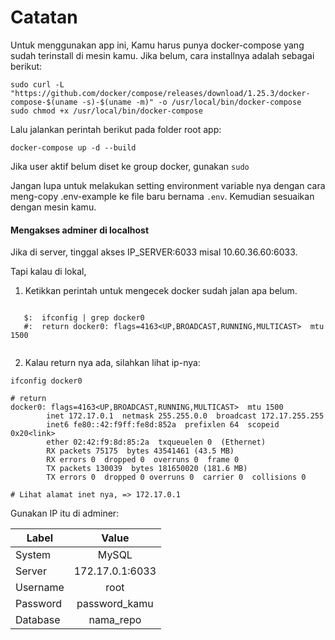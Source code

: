 # Catatan 

Untuk menggunakan app ini,
Kamu harus punya docker-compose yang sudah terinstall di mesin kamu. Jika belum, cara installnya adalah sebagai berikut:

```text
sudo curl -L "https://github.com/docker/compose/releases/download/1.25.3/docker-compose-$(uname -s)-$(uname -m)" -o /usr/local/bin/docker-compose
sudo chmod +x /usr/local/bin/docker-compose
```

Lalu jalankan perintah berikut pada folder root app:
```text
docker-compose up -d --build
```

Jika user aktif belum diset ke group docker, gunakan ``sudo``

Jangan lupa untuk melakukan setting environment variable nya dengan cara
meng-copy .env-example ke file baru bernama ``.env``. Kemudian
sesuaikan dengan mesin kamu.


#### Mengakses adminer di localhost

Jika di server, tinggal akses IP_SERVER:6033 misal 10.60.36.60:6033.

Tapi kalau di lokal, 
1. Ketikkan perintah untuk mengecek docker sudah jalan apa belum.

``` 

   $:  ifconfig | grep docker0 
   #:  return docker0: flags=4163<UP,BROADCAST,RUNNING,MULTICAST>  mtu 1500
 
``` 

2. Kalau return nya ada, silahkan lihat ip-nya: 

```
ifconfig docker0

# return 
docker0: flags=4163<UP,BROADCAST,RUNNING,MULTICAST>  mtu 1500
        inet 172.17.0.1  netmask 255.255.0.0  broadcast 172.17.255.255
        inet6 fe80::42:f9ff:fe8d:852a  prefixlen 64  scopeid 0x20<link>
        ether 02:42:f9:8d:85:2a  txqueuelen 0  (Ethernet)
        RX packets 75175  bytes 43541461 (43.5 MB)
        RX errors 0  dropped 0  overruns 0  frame 0
        TX packets 130039  bytes 181650020 (181.6 MB)
        TX errors 0  dropped 0 overruns 0  carrier 0  collisions 0

# Lihat alamat inet nya, => 172.17.0.1 

```

Gunakan IP itu di adminer:


| Label         | Value           | 
| ------------- |:---------------:|
| System        | MySQL           |
| Server        | 172.17.0.1:6033 |
| Username      | root            |
| Password      | password_kamu   |
| Database      | nama_repo       |
